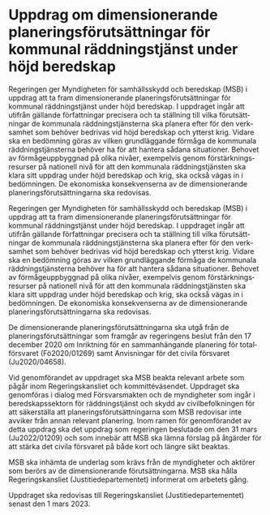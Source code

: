 # Uppdrag om dimensionerande planeringsförutsättningar för kommunal räddningstjänst under höjd beredskap

Regeringen ger Myndig­heten för sam­hälls­skydd och beredskap (MSB) i uppdrag att ta fram dimen­sionerande planerings­förut­sätt­ningar för kommunal räddnings­tjänst under höjd bered­skap. I upp­draget ingår att utifrån gällande författ­ningar preci­sera och ta ställning till vilka förut­sätt­ningar de kommunala räddnings­tjänsterna ska planera efter för den verk­samhet som behöver bedrivas vid höjd bered­skap och ytterst krig. Vidare ska en bedöm­ning göras av vilken grund­läggande förmåga de kommunala räddnings­tjänsterna behöver ha för att hantera sådana situa­tioner. Behovet av förmåge­upp­byggnad på olika nivåer, exem­pelvis genom förstärk­nings­resurser på nationell nivå för att den kommunala räddnings­tjänsten ska klara sitt uppdrag under höjd bered­skap och krig, ska också vägas in i bedöm­ningen. De ekonomiska konse­kven­serna av de dimen­sione­rande planerings­förutsätt­ningarna ska redovisas.

Regeringen ger Myndig­heten för sam­hälls­skydd och beredskap (MSB) i uppdrag att ta fram dimen­sionerande planerings­förut­sätt­ningar för kommunal räddnings­tjänst under höjd bered­skap. I upp­draget ingår att utifrån gällande författ­ningar preci­sera och ta ställning till vilka förut­sätt­ningar de kommunala räddnings­tjänsterna ska planera efter för den verk­samhet som behöver bedrivas vid höjd bered­skap och ytterst krig. Vidare ska en bedöm­ning göras av vilken grund­läggande förmåga de kommunala räddnings­tjänsterna behöver ha för att hantera sådana situa­tioner. Behovet av förmåge­upp­byggnad på olika nivåer, exem­pelvis genom förstärk­nings­resurser på nationell nivå för att den kommunala räddnings­tjänsten ska klara sitt uppdrag under höjd bered­skap och krig, ska också vägas in i bedöm­ningen. De ekonomiska konse­kven­serna av de dimen­sione­rande planerings­förutsätt­ningarna ska redovisas.

De dimen­sione­rande planerings­förutsätt­ningarna ska utgå från de planerings­förutsätt­ningar som framgår av regeringens beslut från den 17 december 2020 om Inrikt­ning för en samman­hängande planering för total­försvaret (Fö2020/01269) samt Anvis­ningar för det civila försvaret (Ju2020/04658).

Vid genom­förandet av upp­draget ska MSB beakta relevant arbete som pågår inom Regerings­kansliet och kom­mitté­väsendet. Uppdraget ska genom­föras i dialog med Försvars­makten och de myndig­heter som ingår i bered­skaps­sektorn för rädd­nings­tjänst och skydd av civil­befolk­ningen för att säker­ställa att planerings­förutsätt­ningarna som MSB redovisar inte avviker från annan relevant planering. Inom ramen för genom­förandet av detta uppdrag ska det uppdrag som regeringen beslutade om den 31 mars (Ju2022/01209) och som inne­bär att MSB ska lämna förslag på åtgärder för att stärka det civila försvaret på både kort och längre sikt beaktas.

MSB ska inhämta de underlag som krävs från de myndig­heter och aktörer som berörs av de dimen­sionerande förutsätt­ningarna. MSB ska hålla Regerings­kansliet (Justitie­departe­mentet) infor­merat om arbetets gång.

Uppdraget ska redo­visas till Regerings­kansliet (Justitie­departe­mentet) senast den 1 mars 2023.
